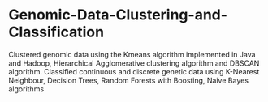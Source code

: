 # Genomic-Data-Clustering-and-Classification
Clustered genomic data using the Kmeans algorithm implemented in Java and Hadoop, Hierarchical Agglomerative clustering algorithm and DBSCAN algorithm. Classified continuous and discrete genetic data using K-Nearest Neighbour, Decision Trees, Random Forests with Boosting, Naive Bayes algorithms
